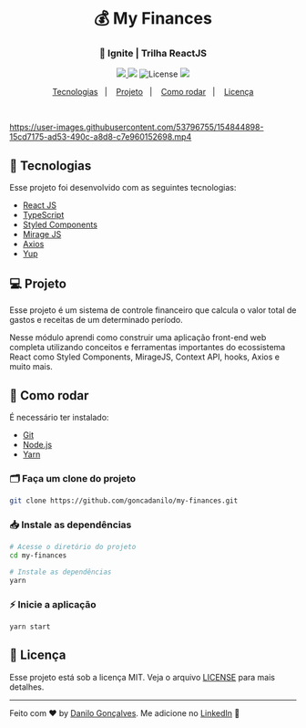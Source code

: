 <h1 align="center">
  💰 My Finances
</h1>
<h3 align="center">
  🚀 Ignite | Trilha ReactJS
</h3>

<p align="center">
  <a href="https://www.rocketseat.com.br/" target="_blank">
    <img src="https://img.shields.io/static/v1?label=Bootcamp&message=Ignite%20|%20Rocketseat&color=8257E5&labelColor=000000" />
  </a>

   <img src="https://img.shields.io/static/v1?label=Chapter&message=02&color=8257E5&labelColor=000000" />

  <img alt="License" src="https://img.shields.io/static/v1?label=license&message=MIT&color=8257E5&labelColor=000000">

  <a href="https://app.rocketseat.com.br/me/goncadanilo">
    <img src="https://img.shields.io/static/v1?label=Made%20By&message=Danilo%20Gon%C3%A7alves&color=8257E5&labelColor=000000" />
  </a>
</p>

<p align="center">
  <a href="#-tecnologias">Tecnologias</a>&nbsp;&nbsp;&nbsp;|&nbsp;&nbsp;&nbsp;
  <a href="#-projeto">Projeto</a>&nbsp;&nbsp;&nbsp;|&nbsp;&nbsp;&nbsp;
  <a href="#-como-rodar">Como rodar</a>&nbsp;&nbsp;&nbsp;|&nbsp;&nbsp;&nbsp;
  <a href="#-licença">Licença</a>
</p>

<br>

https://user-images.githubusercontent.com/53796755/154844898-15cd7175-ad53-490c-a8d8-c7e960152698.mp4


## 🚀 Tecnologias

Esse projeto foi desenvolvido com as seguintes tecnologias:

- [React JS](https://pt-br.reactjs.org/)
- [TypeScript](https://www.typescriptlang.org/)
- [Styled Components](https://www.styled-components.com/)
- [Mirage JS](https://miragejs.com/)
- [Axios](https://axios-http.com/docs/intro)
- [Yup](https://github.com/jquense/yup)

## 💻 Projeto

Esse projeto é um sistema de controle financeiro que calcula o valor total de gastos e receitas de um determinado período.

Nesse módulo aprendi como construir uma aplicação front-end web completa utilizando conceitos e ferramentas importantes do ecossistema React como Styled Components, MirageJS, Context API, hooks, Axios e muito mais.

## 🔧 Como rodar

É necessário ter instalado:
- [Git](https://git-scm.com)
- [Node.js](https://nodejs.org/)
- [Yarn](https://yarnpkg.com/)

### 🗂 Faça um clone do projeto

```bash
git clone https://github.com/goncadanilo/my-finances.git
```

### 📥 Instale as dependências
```bash
# Acesse o diretório do projeto
cd my-finances

# Instale as dependências
yarn
```

### ⚡ Inicie a aplicação
```bash
yarn start
```

## 📝 Licença

Esse projeto está sob a licença MIT. Veja o arquivo [LICENSE](LICENSE) para mais detalhes.

---

Feito com ♥ by [Danilo Gonçalves](https://github.com/goncadanilo). Me adicione no [LinkedIn](https://www.linkedin.com/in/goncadanilo/) :wave:

